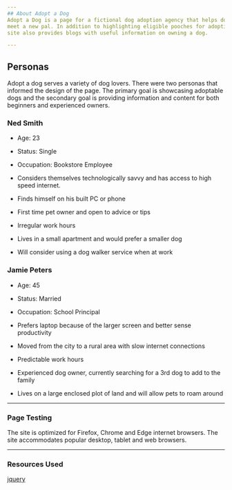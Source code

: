 ```yaml
---
## About Adopt a Dog
Adopt a Dog is a page for a fictional dog adoption agency that helps dog lovers
meet a new pal. In addition to highlighting eligible pooches for adoption, the
site also provides blogs with useful information on owning a dog.

---
```

## Personas
Adopt a dog serves a variety of dog lovers. There were two personas that informed
the design of the page. The primary goal is showcasing adoptable dogs and the
secondary goal is providing information and content for both beginners and experienced owners.

### Ned Smith

+ Age: 23
+ Status: Single
+ Occupation: Bookstore Employee

+ Considers themselves technologically savvy and has access to high speed internet.
+ Finds himself on his built PC or phone  
+ First time pet owner and open to advice or tips
+ Irregular work hours
+ Lives in a small apartment and would prefer a smaller dog
+ Will consider using a dog walker service when at work


### Jamie Peters

+ Age: 45
+ Status: Married
+ Occupation: School Principal

+ Prefers laptop because of the larger screen and better sense productivity
+ Moved from the city to a rural area with slow internet connections
+ Predictable work hours
+ Experienced dog owner, currently searching for a 3rd dog to add to the family
+ Lives on a large enclosed plot of land and will allow pets to roam around
---

### Page Testing

The site is optimized for Firefox, Chrome and Edge internet browsers. The site
accommodates popular desktop, tablet and web browsers.


---

### Resources Used

[jquery](https://code.jquery.com/)

